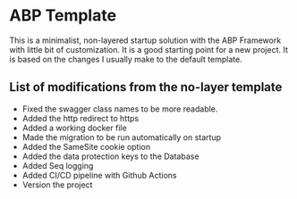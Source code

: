 # ABP Template

This is a minimalist, non-layered startup solution with the ABP Framework with little bit of customization. It is a good starting point for a new project. It is based on the changes I usually make to the default template.

## List of modifications from the no-layer template

- Fixed the swagger class names to be more readable.
- Added the http redirect to https
- Added a working docker file
- Made the migration to be run automatically on startup
- Added the SameSite cookie option
- Added the data protection keys to the Database
- Added Seq logging
- Added CI/CD pipeline with Github Actions
- Version the project
